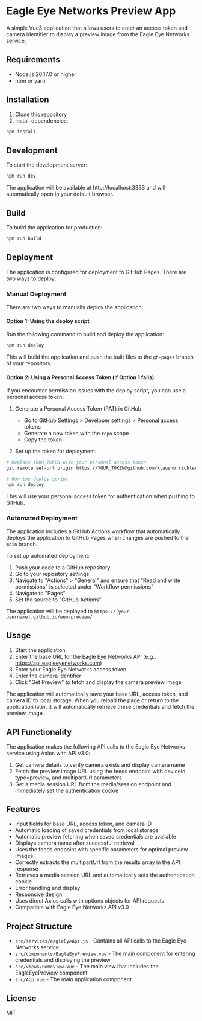 # Eagle Eye Networks Preview App

A simple Vue3 application that allows users to enter an access token and camera identifier to display a preview image from the Eagle Eye Networks service.

## Requirements

- Node.js 20.17.0 or higher
- npm or yarn

## Installation

1. Clone this repository
2. Install dependencies:

```bash
npm install
```

## Development

To start the development server:

```bash
npm run dev
```

The application will be available at http://localhost:3333 and will automatically open in your default browser.

## Build

To build the application for production:

```bash
npm run build
```

## Deployment

The application is configured for deployment to GitHub Pages. There are two ways to deploy:

### Manual Deployment

There are two ways to manually deploy the application:

#### Option 1: Using the deploy script

Run the following command to build and deploy the application:

```bash
npm run deploy
```

This will build the application and push the built files to the `gh-pages` branch of your repository.

#### Option 2: Using a Personal Access Token (if Option 1 fails)

If you encounter permission issues with the deploy script, you can use a personal access token:

1. Generate a Personal Access Token (PAT) in GitHub:
   - Go to GitHub Settings > Developer settings > Personal access tokens
   - Generate a new token with the `repo` scope
   - Copy the token

2. Set up the token for deployment:

```bash
# Replace YOUR_TOKEN with your personal access token
git remote set-url origin https://YOUR_TOKEN@github.com/klaushofrichter/een-preview.git

# Run the deploy script
npm run deploy
```

This will use your personal access token for authentication when pushing to GitHub.

### Automated Deployment

The application includes a GitHub Actions workflow that automatically deploys the application to GitHub Pages when changes are pushed to the `main` branch.

To set up automated deployment:

1. Push your code to a GitHub repository
2. Go to your repository settings
3. Navigate to "Actions" > "General" and ensure that "Read and write permissions" is selected under "Workflow permissions"
4. Navigate to "Pages"
5. Set the source to "GitHub Actions"

The application will be deployed to `https://[your-username].github.io/een-preview/`

## Usage

1. Start the application
2. Enter the base URL for the Eagle Eye Networks API (e.g., https://api.eagleeyenetworks.com)
3. Enter your Eagle Eye Networks access token
4. Enter the camera identifier
5. Click "Get Preview" to fetch and display the camera preview image

The application will automatically save your base URL, access token, and camera ID to local storage. When you reload the page or return to the application later, it will automatically retrieve these credentials and fetch the preview image.

## API Functionality

The application makes the following API calls to the Eagle Eye Networks service using Axios with API v3.0:

1. Get camera details to verify camera exists and display camera name
2. Fetch the preview image URL using the feeds endpoint with deviceId, type=preview, and multipartUrl parameters
3. Get a media session URL from the media/session endpoint and immediately set the authentication cookie

## Features

- Input fields for base URL, access token, and camera ID
- Automatic loading of saved credentials from local storage
- Automatic preview fetching when saved credentials are available
- Displays camera name after successful retrieval
- Uses the feeds endpoint with specific parameters for optimal preview images
- Correctly extracts the multipartUrl from the results array in the API response
- Retrieves a media session URL and automatically sets the authentication cookie
- Error handling and display
- Responsive design
- Uses direct Axios calls with options objects for API requests
- Compatible with Eagle Eye Networks API v3.0

## Project Structure

- `src/services/eagleEyeApi.js` - Contains all API calls to the Eagle Eye Networks service
- `src/components/EagleEyePreview.vue` - The main component for entering credentials and displaying the preview
- `src/views/HomeView.vue` - The main view that includes the EagleEyePreview component
- `src/App.vue` - The main application component

## License

MIT
